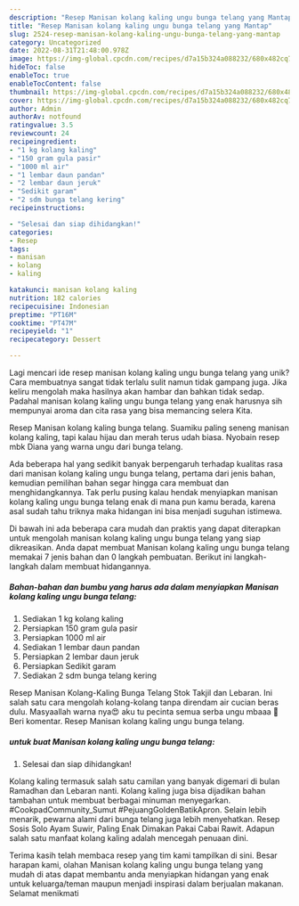 ```yaml
---
description: "Resep Manisan kolang kaling ungu bunga telang yang Mantap"
title: "Resep Manisan kolang kaling ungu bunga telang yang Mantap"
slug: 2524-resep-manisan-kolang-kaling-ungu-bunga-telang-yang-mantap
category: Uncategorized
date: 2022-08-31T21:48:00.978Z
image: https://img-global.cpcdn.com/recipes/d7a15b324a088232/680x482cq70/manisan-kolang-kaling-ungu-bunga-telang-foto-resep-utama.jpg
hideToc: false
enableToc: true
enableTocContent: false
thumbnail: https://img-global.cpcdn.com/recipes/d7a15b324a088232/680x482cq70/manisan-kolang-kaling-ungu-bunga-telang-foto-resep-utama.jpg
cover: https://img-global.cpcdn.com/recipes/d7a15b324a088232/680x482cq70/manisan-kolang-kaling-ungu-bunga-telang-foto-resep-utama.jpg
author: Admin
authorAv: notfound
ratingvalue: 3.5
reviewcount: 24
recipeingredient:
- "1 kg kolang kaling"
- "150 gram gula pasir"
- "1000 ml air"
- "1 lembar daun pandan"
- "2 lembar daun jeruk"
- "Sedikit garam"
- "2 sdm bunga telang kering"
recipeinstructions:

- "Selesai dan siap dihidangkan!"
categories:
- Resep
tags:
- manisan
- kolang
- kaling

katakunci: manisan kolang kaling 
nutrition: 182 calories
recipecuisine: Indonesian
preptime: "PT16M"
cooktime: "PT47M"
recipeyield: "1"
recipecategory: Dessert

---
```





Lagi mencari ide resep manisan kolang kaling ungu bunga telang yang unik? Cara membuatnya sangat tidak terlalu sulit namun tidak gampang juga. Jika keliru mengolah maka hasilnya akan hambar dan bahkan tidak sedap. Padahal manisan kolang kaling ungu bunga telang yang enak harusnya sih mempunyai aroma dan cita rasa yang bisa memancing selera Kita.





Resep Manisan kolang kaling bunga telang. Suamiku paling seneng manisan kolang kaling, tapi kalau hijau dan merah terus udah biasa. Nyobain resep mbk Diana yang warna ungu dari bunga telang.

Ada beberapa hal yang sedikit banyak berpengaruh terhadap kualitas rasa dari manisan kolang kaling ungu bunga telang, pertama dari jenis bahan, kemudian pemilihan bahan segar hingga cara membuat dan menghidangkannya. Tak perlu pusing kalau hendak menyiapkan manisan kolang kaling ungu bunga telang enak di mana pun kamu berada, karena asal sudah tahu triknya maka hidangan ini bisa menjadi suguhan istimewa.






Di bawah ini ada beberapa cara mudah dan praktis yang dapat diterapkan untuk mengolah manisan kolang kaling ungu bunga telang yang siap dikreasikan. Anda dapat membuat Manisan kolang kaling ungu bunga telang memakai 7 jenis bahan dan 0 langkah pembuatan. Berikut ini langkah-langkah dalam membuat hidangannya.

<!--inarticleads1-->

##### Bahan-bahan dan bumbu yang harus ada dalam menyiapkan Manisan kolang kaling ungu bunga telang:

1. Sediakan 1 kg kolang kaling
1. Persiapkan 150 gram gula pasir
1. Persiapkan 1000 ml air
1. Sediakan 1 lembar daun pandan
1. Persiapkan 2 lembar daun jeruk
1. Persiapkan Sedikit garam
1. Sediakan 2 sdm bunga telang kering


Resep Manisan Kolang-Kaling Bunga Telang Stok Takjil dan Lebaran. Ini salah satu cara mengolah kolang-kolang tanpa direndam air cucian beras dulu. Masyaallah warna nya😍 aku tu pecinta semua serba ungu mbaaa 💜 Beri komentar. Resep Manisan kolang kaling ungu bunga telang. 

<!--inarticleads2-->

#####  untuk buat Manisan kolang kaling ungu bunga telang:


1. Selesai dan siap dihidangkan!

Kolang kaling termasuk salah satu camilan yang banyak digemari di bulan Ramadhan dan Lebaran nanti. Kolang kaling juga bisa dijadikan bahan tambahan untuk membuat berbagai minuman menyegarkan. #CookpadCommunity_Sumut #PejuangGoldenBatikApron. Selain lebih menarik, pewarna alami dari bunga telang juga lebih menyehatkan. Resep Sosis Solo Ayam Suwir, Paling Enak Dimakan Pakai Cabai Rawit. Adapun salah satu manfaat kolang kaling adalah mencegah penuaan dini. 

Terima kasih telah membaca resep yang tim kami tampilkan di sini. Besar harapan kami, olahan Manisan kolang kaling ungu bunga telang yang mudah di atas dapat membantu anda menyiapkan hidangan yang enak untuk keluarga/teman maupun menjadi inspirasi dalam berjualan makanan. Selamat menikmati
